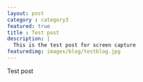 ```yaml
---
layout: post
category : category3
featured: true
title : Test post
description: |
  This is the test post for screen capture
featuredimg: images/blog/testblog.jpg
---
```


Test post
